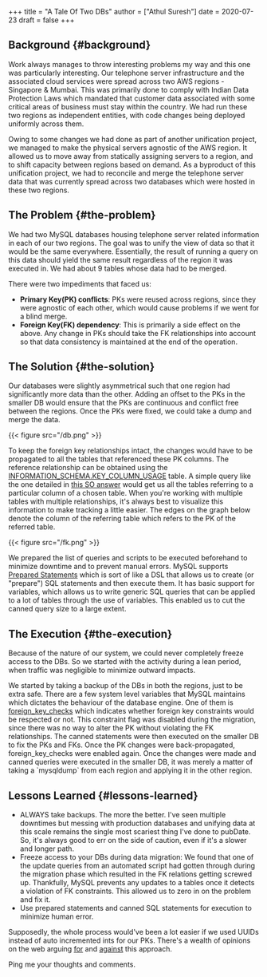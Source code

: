 +++
title = "A Tale Of Two DBs"
author = ["Athul Suresh"]
date = 2020-07-23
draft = false
+++

## Background {#background}

Work always manages to throw interesting problems my way and this one was particularly interesting. Our telephone server infrastructure and the associated cloud services were spread across two AWS regions - Singapore &amp; Mumbai. This was primarily done to comply with Indian Data Protection Laws which mandated that customer data associated with some critical areas of business must stay within the country. We had run these two regions as independent entities, with code changes being deployed uniformly across them.

Owing to some changes we had done as part of another unification project, we managed to make the physical servers agnostic of the AWS region. It allowed us to move away from statically assigning servers to a region, and to shift capacity between regions based on demand. As a byproduct of this unification project, we had to reconcile and merge the telephone server data that was currently spread across two databases which were hosted in these two regions.


## The Problem {#the-problem}

We had two MySQL databases housing telephone server related information in each of our two regions. The goal was to unify the view of data so that it would be the same everywhere. Essentially, the result of running a query on this data should yield the same result regardless of the region it was executed in. We had about 9 tables whose data had to be merged.

There were two impediments that faced us:

-   **Primary Key(PK) conflicts**: PKs were reused across regions, since they were agnostic of each other, which would cause problems if we went for a blind merge.
-   **Foreign Key(FK) dependency**: This is primarily a side effect on the above. Any change in PKs should take the FK relationships into account so that data consistency is maintained at the end of the operation.


## The Solution {#the-solution}

Our databases were slightly asymmetrical such that one region had significantly more data than the other. Adding an offset to the PKs in the smaller DB would ensure that the PKs are continuous and conflict free between the regions. Once the PKs were fixed, we could take a dump and merge the data.

{{< figure src="/db.png" >}}

To keep the foreign key relationships intact, the changes would have to be propagated to all the tables that referenced these PK columns. The reference relationship can be obtained using the [INFORMATION_SCHEMA.KEY_COLUMN_USAGE](https://dev.mysql.com/doc/refman/8.0/en/information-schema-key-column-usage-table.html) table. A simple query like the one detailed in [this SO answer](https://stackoverflow.com/questions/806989/how-to-find-all-tables-that-have-foreign-keys-that-reference-particular-table-co) would get us all the tables referring to a particular column of a chosen table. When you're working with multiple tables with multiple relationships, it's always best to visualize this information to make tracking a little easier. The edges on the graph below denote the column of the referring table which refers to the PK of the referred table.

{{< figure src="/fk.png" >}}

We prepared the list of queries and scripts to be executed beforehand to minimize downtime and to prevent manual errors. MySQL supports [Prepared Statements](https://dev.mysql.com/doc/refman/8.0/en/sql-prepared-statements.html) which is sort of like a DSL that allows us to create (or "prepare") SQL statements and then execute them. It has basic support for variables, which allows us to write generic SQL queries that can be applied to a lot of tables through the use of variables. This enabled us to cut the canned query size to a large extent.


## The Execution {#the-execution}

Because of the nature of our system, we could never completely freeze access to the DBs. So we started with the activity during a lean period, when traffic was negligible to minimize outward impacts.

We started by taking a backup of the DBs in both the regions, just to be extra safe. There are a few system level variables that MySQL maintains which dictates the behaviour of the database engine. One of them is [foreign_key_checks](https://dev.mysql.com/doc/refman/5.6/en/server-system-variables.html#sysvar_foreign_key_checks) which indicates whether foreign key constraints would be respected or not. This constraint flag was disabled during the migration, since there was no way to alter the PK without violating the FK relationships. The canned statements were then executed on the smaller DB to fix the PKs and FKs. Once the PK changes were back-propagated, foreign_key_checks were enabled again. Once the changes were made and canned queries were executed in the smaller DB, it was merely a matter of taking a \`mysqldump\` from each region and applying it in the other region.


## Lessons Learned {#lessons-learned}

-   ALWAYS take backups. The more the better. I've seen multiple downtimes but messing with production databases and unifying data at this scale remains the single most scariest thing I've done to pubDate. So, it's always good to err on the side of caution, even if it's a slower and longer path.
-   Freeze access to your DBs during data migration: We found that one of the update queries from an automated script had gotten through during the migration phase which resulted in the FK relations getting screwed up. Thankfully, MySQL prevents any updates to a tables once it detects a violation of FK constraints. This allowed us to zero in on the problem and fix it.
-   Use prepared statements and canned SQL statements for execution to minimize human error.

Supposedly, the whole process would've been a lot easier if we used UUIDs instead of auto incremented ints for our PKs. There's a wealth of opinions on the web arguing [for](https://medium.com/@Mareks_082/auto-increment-keys-vs-uuid-a74d81f7476a) and [against](https://www.percona.com/blog/2019/11/22/uuids-are-popular-but-bad-for-performance-lets-discuss/) this approach.

Ping me your thoughts and comments.
